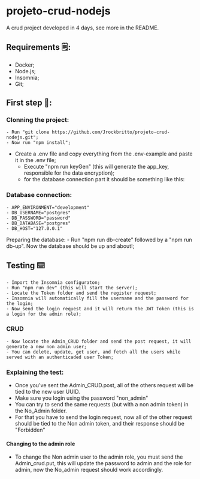 # projeto-crud-nodejs
A crud project developed in 4 days, see more in the README.


## Requirements 🗒️:
- Docker;
- Node.js;
- Insomnia;
- Git;

## First step 👣:

### Clonning the project:
	- Run "git clone https://github.com/Jrockbritto/projeto-crud-nodejs.git";
	- Now run "npm install";
- Create a .env file and copy everything from the .env-example and paste it in the .env file;
	- Execute "npm run keyGen" (this will generate the app_key, responsible for the data encryption);
	- for the database connection part it should be something like this:
	
### Database connection:
	- APP_ENVIRONMENT="development"
	- DB_USERNAME="postgres"
	- DB_PASSWORD="password"
	- DB_DATABASE="postgres"
	- DB_HOST="127.0.0.1"
Preparing the database:
	- Run "npm run db-create" followed by a "npm run db-up". Now the database should be up and about!;
	

	
## Testing ⌨️
	- Import the Insomnia configuraton;
	- Run "npm run dev" (this will start the server);
	- Locate the Token folder and send the register request;
	- Insomnia will automatically fill the username and the password for the login;
	- Now send the login request and it will return the JWT Token (this is a login for the admin role);
### CRUD
	- Now locate the Admin_CRUD folder and send the post request, it will generate a new non admin user;
	- You can delete, update, get user, and fetch all the users while served with an authenticaded user Token;

### Explaining the test:


- Once you've sent the Admin_CRUD.post, all of the others request will be tied to the new user UUID.
- Make sure you login using the password "non_admin"
- You can try to send the same requests (but with a non admin token) in the No_Admin folder.
- For that you have to send the login request, now all of the other request should be tied to the Non admin token, and their response should be "Forbidden"
#### Changing to the admin role
- To change the Non admin user to the admin role, you must send the Admin_crud.put, this will update the password to admin and the role for admin, now the No_admin request should work accordingly.